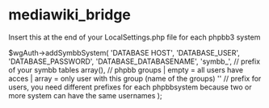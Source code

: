 # mediawiki_bridge

Insert this at the end of your LocalSettings.php file for each phpbb3 system

$wgAuth->addSymbbSystem(
        'DATABASE HOST',
        'DATABASE_USER',
        'DATABASE_PASSWORD',
        'DATABASE_DATABASENAME',
        'symbb_', // prefix of your symbb tables
        array(), // phpbb groups | empty = all users have acces | array = only user with this group (name of the groups)
        '' // prefix for users, you need different prefixes for each phpbbsystem because two or more system can have the same usernames
);